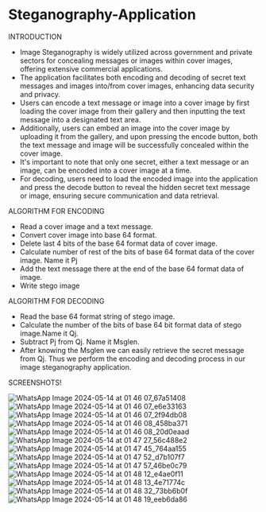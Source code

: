 # Steganography-Application

INTRODUCTION
- Image Steganography is widely utilized across government and private sectors for concealing messages or images within cover images, offering extensive commercial applications.
- The application facilitates both encoding and decoding of secret text messages and images into/from cover images, enhancing data security and privacy.
- Users can encode a text message or image into a cover image by first loading the cover image from their gallery and then inputting the text message into a designated text area.
- Additionally, users can embed an image into the cover image by uploading it from the gallery, and upon pressing the encode button, both the text message and image will be successfully concealed within the cover image.
- It's important to note that only one secret, either a text message or an image, can be encoded into a cover image at a time.
- For decoding, users need to load the encoded image into the application and press the decode button to reveal the hidden secret text message or image, ensuring secure communication and data retrieval.

ALGORITHM FOR ENCODING
- Read a cover image and a text message.
- Convert cover image into base 64 format.
- Delete last 4 bits of the base 64 format data of cover image.
- Calculate number of rest of the bits of base 64 format data of the cover image. Name it Pj
- Add the text message there at the end of the base 64 format data of image.
- Write stego image

ALGORITHM FOR DECODING
- Read the base 64 format string of stego image.
- Calculate the number of the bits of base 64 bit format data of stego image.Name it Qj.
- Subtract Pj from Qj. Name it Msglen.
- After knowing the Msglen we can easily retrieve the secret message from Qj. Thus we perform the encoding and decoding process in our image steganography application.

SCREENSHOTS!

![WhatsApp Image 2024-05-14 at 01 46 07_67a51408](https://github.com/Aishu020/Steganography-Application/assets/85669685/de8014f1-9a22-470b-8696-a80508579a7b)
![WhatsApp Image 2024-05-14 at 01 46 07_e6e33163](https://github.com/Aishu020/Steganography-Application/assets/85669685/eebd147d-ff87-47f0-976b-7e1e7ef84e59)
![WhatsApp Image 2024-05-14 at 01 46 07_2f94db08](https://github.com/Aishu020/Steganography-Application/assets/85669685/2d454205-e67d-4f1d-acab-83483e774201)
![WhatsApp Image 2024-05-14 at 01 46 08_458ba371](https://github.com/Aishu020/Steganography-Application/assets/85669685/31921522-c443-46ae-9033-c1df9d9762f9)
![WhatsApp Image 2024-05-14 at 01 46 08_20d0eaad](https://github.com/Aishu020/Steganography-Application/assets/85669685/81317fa7-626b-4d3c-8eba-22b22f736bd4)
![WhatsApp Image 2024-05-14 at 01 47 27_56c488e2](https://github.com/Aishu020/Steganography-Application/assets/85669685/d02784ef-c3f7-4ea7-a64b-aa48ac51cce4)
![WhatsApp Image 2024-05-14 at 01 47 45_764aa155](https://github.com/Aishu020/Steganography-Application/assets/85669685/9e59054a-ea54-42dc-9888-e5967e849b8e)
![WhatsApp Image 2024-05-14 at 01 47 52_d7b107f7](https://github.com/Aishu020/Steganography-Application/assets/85669685/6dd950a3-1102-4d6f-af33-df35587b4d1b)
![WhatsApp Image 2024-05-14 at 01 47 57_46be0c79](https://github.com/Aishu020/Steganography-Application/assets/85669685/e744d7b2-54db-4fa3-937e-d85aca2c3a78)
![WhatsApp Image 2024-05-14 at 01 48 12_e4ae0f11](https://github.com/Aishu020/Steganography-Application/assets/85669685/3e09ee8c-d663-4ac3-80ba-be7c66438c5e)
![WhatsApp Image 2024-05-14 at 01 48 13_4e71774c](https://github.com/Aishu020/Steganography-Application/assets/85669685/771d0041-2ff2-4fc8-9f67-b4edf45d8d4f)
![WhatsApp Image 2024-05-14 at 01 48 32_73bb6b0f](https://github.com/Aishu020/Steganography-Application/assets/85669685/28af4737-31a1-4ffa-9764-1f13cbacc682)
![WhatsApp Image 2024-05-14 at 01 48 19_eeb6da86](https://github.com/Aishu020/Steganography-Application/assets/85669685/3adbc648-8f9e-4622-812d-431dd291dd09)














